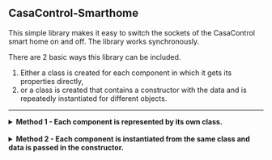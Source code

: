 ## CasaControl-Smarthome

This simple library makes it easy to switch the sockets of the CasaControl smart home on and off. The library works
synchronously.

There are 2 basic ways this library can be included.

1. Either a class is created for each component in which it gets its properties directly,
2. or a class is created that contains a constructor with the data and is repeatedly instantiated for different objects.

<hr>
<details><summary><b>Method 1 - Each component is represented by its own class.</b></summary>

Define your base station:

- A class must inherit
  from [AbstractBaseStation](lib/src/main/kotlin/de/nicostraube/casacontrol/lib/components/AbstractBaseStation.kt).

```kotlin
class BaseStation : AbstractBaseStation()
```

- After you have done that, you still have to enter the data for the base station. To do this, you simply have to
  override the variable provided for this purpose with an
  instantiated [BaseStationData](lib/src/main/kotlin/de/nicostraube/casacontrol/lib/components/data/Data.kt') class.

```kotlin
override val stationData: BaseStationData
    get() = BaseStationData(name = "", serialNumber = "", ipAddress = "")
```

<br>
Next, define your device - a base station must already be defined for this:

- A class must inherit
  from [AbstractDevice](lib/src/main/kotlin/de/nicostraube/casacontrol/lib/components/AbstractDevice.kt). In addition,
  the base station must be passed in the constructor and this must then be passed to the abstract device.

```kotlin
class Socket(baseStation: AbstractBaseStation) : AbstractDevice(baseStation)
```

- After you have done that, as with the base station, the data must be given. So you have to overwrite the given
  variable with the instantiated
  class [DeviceData](lib/src/main/kotlin/de/nicostraube/casacontrol/lib/components/data/Data.kt).

```kotlin
override val deviceData: DeviceData
    get() = DeviceData(baseStation, name = "", id = "")
```

</details>

<br>

<details><summary><b>Method 2 - Each component is instantiated from the same class and data is passed in the constructor.</b></summary>

The basis of your base stations:

```kotlin
class BaseStation(
    private val name: String,
    private val serialNumber: String,
    private val ipAddress: String
) : AbstractBaseStation() {

    override val stationData: BaseStationData
        get() = BaseStationData(name, serialNumber, ipAddress)
}
```

The basis of your device:

```kotlin
class Socket(
    baseStation: AbstractBaseStation,
    private val name: String,
    private val id: String,
) : AbstractDevice(baseStation) {

    override val deviceData: DeviceData
        get() = DeviceData(baseStation, name, id)
}
```

</details>
